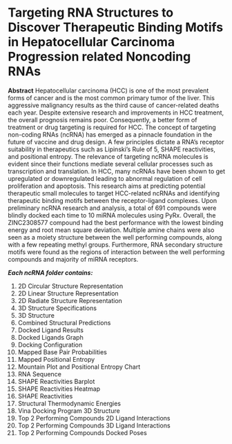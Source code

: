 # Targeting RNA Structures to Discover Therapeutic Binding Motifs in Hepatocellular Carcinoma Progression related Noncoding RNAs
**Abstract**
Hepatocellular carcinoma (HCC) is one of the most prevalent forms of cancer and is the most common primary tumor of the liver. This aggressive malignancy results as the third cause of cancer-related deaths each year. Despite extensive research and improvements in HCC treatment, the overall prognosis remains poor. Consequently, a better form of treatment or drug targeting is required for HCC. The concept of targeting non-coding RNAs (ncRNA) has emerged as a pinnacle foundation in the future of vaccine and drug design. A few principles dictate a RNA’s receptor suitability in therapeutics such as Lipinski’s Rule of 5, SHAPE reactivities, and positional entropy. The relevance of targeting ncRNA molecules is evident since their functions mediate several cellular processes such as transcription and translation. In HCC, many ncRNAs have been shown to get upregulated or downregulated leading to abnormal regulation of cell proliferation and apoptosis. This research aims at predicting potential therapeutic small molecules to target HCC-related ncRNAs and identifying therapeutic binding motifs between the receptor-ligand complexes. Upon preliminary ncRNA research and analysis, a total of 691 compounds were blindly docked each time to 10 miRNA molecules using PyRx. Overall, the ZINC2308577 compound had the best performance with the lowest binding energy and root mean square deviation. Multiple amine chains were also seen as a moiety structure between the well performing compounds, along with a few repeating methyl groups. Furthermore, RNA secondary structure motifs were found as the regions of interaction between the well performing compounds and majority of miRNA receptors.

***Each ncRNA folder contains:***
1. 2D Circular Structure Representation
2. 2D Linear Structure Representation
3. 2D Radiate Structure Representation
4. 3D Structure Specifications
5. 3D Structure
6. Combined Structural Predictions
7. Docked Ligand Results
8. Docked Ligands Graph
9. Docking Configuration
10. Mapped Base Pair Probabilities
11. Mapped Positional Entropy
12. Mountain Plot and Positional Entropy Chart
13. RNA Sequence
14. SHAPE Reactivities Barplot
15. SHAPE Reactivities Heatmap
16. SHAPE Reactivities
17. Structural Thermodynamic Energies
18. Vina Docking Program 3D Structure
19. Top 2 Performing Compounds 2D Ligand Interactions
20. Top 2 Performing Compounds 3D Ligand Interactions
21. Top 2 Performing Compounds Docked Poses
